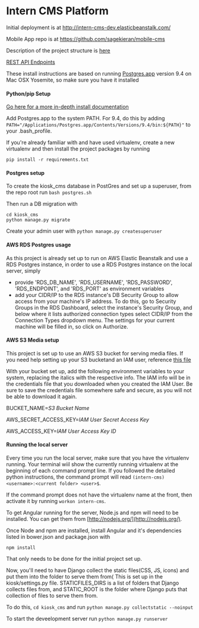 # Intern CMS Platform

Initial deployment is at http://intern-cms-dev.elasticbeanstalk.com/

Mobile App repo is at https://github.com/sagekieran/mobile-cms

Description of the project structure is [here](docs/project.md)

[REST API Endpoints](docs/API_Endpoints.md)

These install instructions are based on running [Postgres.app](http://postgresapp.com/) version 9.4 on Mac OSX Yosemite, so make sure you have it installed 

#### Python/pip Setup

[Go here for a more in-depth install documentation](docs/python.md)

Add Postgres.app to the system PATH. For 9.4, do this by adding `PATH="/Applications/Postgres.app/Contents/Versions/9.4/bin:${PATH}"`
to your .bash_profile.


If you're already familiar with and have used virtualenv, create a new virtualenv and then install the project packages by running

```
pip install -r requirements.txt
```

#### Postgres setup

To create the kiosk_cms database in PostGres and set up a superuser, from the repo root run 
`bash postgres.sh`

Then run a DB migration with

```
cd kiosk_cms
python manage.py migrate
```
 
Create your admin user with  `python manage.py createsuperuser `

#### AWS RDS Postgres usage

As this project is already set up to run on AWS Elastic Beanstalk and use a RDS Postgres instance, in order to use a RDS Postgres instance on the local server, simply 

- provide 'RDS_DB_NAME', 'RDS_USERNAME', 'RDS_PASSWORD', 'RDS_ENDPOINT', and 'RDS_PORT' as environment variables
- add your CIDR/IP to the RDS instance's DB Security Group to allow access from your machine's IP address. To do this, go to Security Groups in the RDS Dashboard, select the instance's Security Group, and below where it lists authorized connection types select CIDR/IP from the Connection Types dropdown menu. The settings for your current machine will be filled in, so click on Authorize.

#### AWS S3 Media setup

This project is set up to use an AWS S3 bucket for serving media files.
If you need help setting up your S3 bucketand an IAM user, reference [this file](docs/AWS.md)

With your bucket set up, add the following environment variables to your system, replacing the italics with the respective info. The IAM info will be in the credentials file that you downloaded when you created the IAM User. Be sure to save the credentials file somewhere safe and secure, as you will not be able to download it again.

BUCKET_NAME=*S3 Bucket Name*

AWS_SECRET_ACCESS_KEY=*IAM User Secret Access Key*

AWS_ACCESS_KEY=*IAM User Access Key ID*


#### Running the local server
Every time you run the local server, make sure that you have the virtualenv running. Your terminal wiil show the currently running virtualenv at the beginning of each command prompt line. If you followed the detailed python instructions, the command prompt will read `(intern-cms)<username>:<current folder> <user>$`.

If the command prompt does not have the virtualenv name at the front, then activate it by running `workon intern-cms`.

To get Angular running for the server, Node.js and npm will need to be installed. You can get them from [http://nodejs.org/](http://nodejs.org/).

Once Node and npm are installed, install Angular and it's dependencies 
listed in bower.json and package.json with
```
npm install
```
That only needs to be done for the initial project set up. 



Now, you'll need to have Django collect the static files(CSS, JS, icons) and put them into the folder to serve them from( This is set up in the kiosk/settings.py file. STATICFILES_DIRS is a list of folders that Django collects files from, and STATIC_ROOT is the folder where Django puts that collection of files to serve them from. 

To do this, `cd kiosk_cms` and run `python manage.py collectstatic --noinput`

To start the deveelopment server run `python manage.py runserver`
